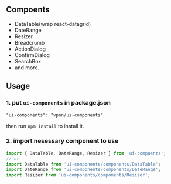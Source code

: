## Compoents

  * DataTable(wrap react-datagrid)
  * DateRange
  * Resizer
  * Breadcrumb
  * ActionDialog
  * ConfirmDialog
  * SearchBox
  * and more.

## Usage

### 1. put `ui-components` in package.json

    "ui-components": "vpon/ui-components"

  then run `npm install` to install it.

### 2. import nesessary component to use

```javascript
import { DataTable, DateRange, Resizer } from 'ui-compoents';
// or
import DataTable from 'ui-components/components/DataTable';
import DateRange from 'ui-components/components/DateRange';
import Resizer from 'ui-components/components/Resizer';
```
